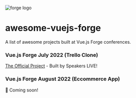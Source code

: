 ![forge logo](https://vuejsforge.com/images/logo.svg)
# awesome-vuejs-forge
A list of awesome projects built at Vue.js Forge conferences.

### Vue.js Forge July 2022 (Trello Clone)
[The Official Project](https://github.com/vueschool/vuejs-forge-the-project) - Built by Speakers LIVE!

### Vue.js Forge August 2022 (Eccommerce App)
👀 Coming soon!
